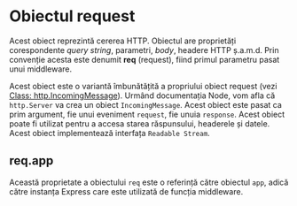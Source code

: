 # Obiectul request

Acest obiect reprezintă cererea HTTP. Obiectul are proprietăți corespondente *query string*, parametri, *body*, headere HTTP ș.a.m.d. Prin convenție acesta este denumit **req** (request), fiind primul parametru pasat unui middleware.

Acest obiect este o variantă îmbunătățită a propriului obiect request (vezi [Class: http.IncomingMessage](https://nodejs.org/api/http.html#http_class_http_incomingmessage)). Urmând documentația Node, vom afla că `http.Server` va crea un obiect `IncomingMessage`. Acest obiect este pasat ca prim argument, fie unui eveniment `request`, fie unuia `response`. Acest obiect poate fi utilizat pentru a accesa starea răspunsului, headerele și datele. Acest obiect implementează interfața `Readable Stream`.

## req.app

Această proprietate a obiectului `req` este o referință către obiectul `app`, adică către instanța Express care este utilizată de funcția middleware.
